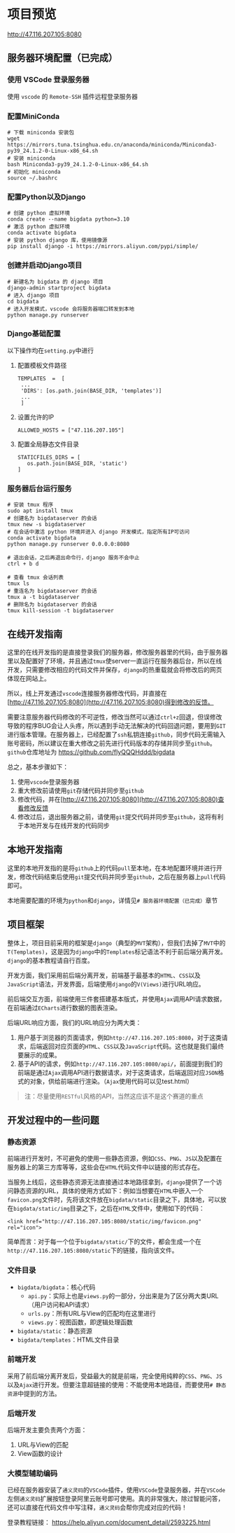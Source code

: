 # 项目预览

http://47.116.207.105:8080

## 服务器环境配置（已完成）

### 使用 VSCode 登录服务器

使用 `vscode` 的 `Remote-SSH` 插件远程登录服务器

### 配置MiniConda

```
# 下载 miniconda 安装包
wget https://mirrors.tuna.tsinghua.edu.cn/anaconda/miniconda/Miniconda3-py39_24.1.2-0-Linux-x86_64.sh
# 安装 miniconda 
bash Miniconda3-py39_24.1.2-0-Linux-x86_64.sh
# 初始化 miniconda
source ~/.bashrc
```

### 配置Python以及Django

```
# 创建 python 虚拟环境
conda create --name bigdata python=3.10
# 激活 python 虚拟环境
conda activate bigdata
# 安装 python django 库，使用镜像源
pip install django -i https://mirrors.aliyun.com/pypi/simple/
```

### 创建并启动Django项目

```
# 新建名为 bigdata 的 django 项目
django-admin startproject bigdata
# 进入 django 项目
cd bigdata
# 进入开发模式，vscode 会将服务器端口转发到本地
python manage.py runserver
```

### Django基础配置

以下操作均在`setting.py`中进行

1. 配置模板文件路径
   ```
   TEMPLATES  =  [
   	...
   	'DIRS': [os.path.join(BASE_DIR, 'templates')]
   	...
   	]
   ```

2. 设置允许的IP
   ```
   ALLOWED_HOSTS = ["47.116.207.105"]
   ```
3. 配置全局静态文件目录
   ```
   STATICFILES_DIRS = [
      os.path.join(BASE_DIR, 'static')
   ]
   ```

### 服务器后台运行服务

```
# 安装 tmux 程序
sudo apt install tmux
# 创建名为 bigdataserver 的会话
tmux new -s bigdataserver
# 在会话中激活 python 环境并进入 django 开发模式，指定所有IP可访问
conda activate bigdata
python manage.py runserver 0.0.0.0:8080

# 退出会话，之后再退出命令行，django 服务不会中止
ctrl + b d

# 查看 tmux 会话列表
tmux ls 
# 重连名为 bigdataserver 的会话
tmux a -t bigdataserver
# 删除名为 bigdataserver 的会话
tmux kill-session -t bigdataserver
```

## 在线开发指南

这里的在线开发指的是直接登录我们的服务器，修改服务器里的代码，由于服务器里以及配置好了环境，并且通过`tmux`使server一直运行在服务器后台，所以在线开发，只需要修改相应的代码文件并保存，`django`的热重载就会将修改后的网页体现在网站上。

所以，线上开发通过`vscode`连接服务器修改代码，并直接在[http://47.116.207.105:8080](http://47.116.207.105:8080)得到修改的反馈。

需要注意服务器代码修改的不可逆性，修改当然可以通过`ctrl+z`回退，但误修改导致的程序BUG会让人头疼，所以遇到手动无法解决的代码回退问题，要用到`GIT`进行版本管理。在服务器上，已经配置了`ssh`私钥连接`github`，同步代码无需输入账号密码，所以建议在重大修改之前先进行代码版本的存储并同步至`github`。`github`仓库地址为
https://github.com/flyQQQHddd/bigdata

总之，基本步骤如下：

1. 使用`vscode`登录服务器
2. 重大修改前请使用`git`存储代码并同步至`github`
3. 修改代码，并在[http://47.116.207.105:8080](http://47.116.207.105:8080)查看修改反馈
4. 修改过后，退出服务器之前，请使用`git`提交代码并同步至`github`，这将有利于本地开发与在线开发的代码同步 


## 本地开发指南

这里的本地开发指的是将`github`上的代码`pull`至本地，在本地配置环境并进行开发，修改代码结束后使用`git`提交代码并同步至`github`，之后在服务器上`pull`代码即可。

本地需要配置的环境为`python`和`django`，详情见`# 服务器环境配置（已完成）`章节

## 项目框架

整体上，项目目前采用的框架是`django`（典型的`MVT`架构），但我们去掉了`MVT`中的`T(Templates)`，这是因为`django`中的`Templates`标记语法不利于前后端分离开发。`django`的基本教程请自行百度。

开发方面，我们采用前后端分离开发，前端基于最基本的`HTML`、`CSS`以及`JavaScript`语法，开发界面，后端使用`django`的`V(Views)`进行URL响应。

前后端交互方面，前端使用三件套搭建基本版式，并使用`Ajax`调用API请求数据，在前端通过`ECharts`进行数据的图表渲染。

后端URL响应方面，我们的URL响应分为两大类：

1. 用户基于浏览器的页面请求，例如`http://47.116.207.105:8080`，对于这类请求，后端返回对应页面的`HTML`、`CSS`以及`JavaScript`代码。这也就是我们最终要展示的成果。
2. 基于API的请求，例如`http://47.116.207.105:8080/api/`，前面提到我们的前端是通过`Ajax`调用API进行数据请求，对于这类请求，后端返回对应`JSON`格式的对象，供给前端进行渲染。（`Ajax`使用代码可以见test.html）

> 注：尽量使用`RESTful`风格的API，当然这应该不是这个赛道的重点

## 开发过程中的一些问题

### 静态资源
前端进行开发时，不可避免的使用一些静态资源，例如`CSS`、`PNG`、`JS`以及配置在服务器上的第三方库等等，这些会在`HTML`代码文件中以链接的形式存在。

当服务上线后，这些静态资源无法直接通过本地路径拿到，`django`提供了一个访问静态资源的URL，具体的使用方式如下：例如当想要在`HTML`中嵌入一个`favicon.png`文件时，先将该文件放在`bigdata/static`目录之下，具体地，可以放在`bigdata/static/img`目录之下，之后在`HTML`文件中，使用如下的代码：
```
<link href="http://47.116.207.105:8080/static/img/favicon.png" rel="icon">
```

简单而言：对于每一个位于`bigdata/static/`下的文件，都会生成一个在`http://47.116.207.105:8080/static`下的链接，指向该文件。

### 文件目录

- `bigdata/bigdata`：核心代码
   - `api.py`：实际上也是`views.py`的一部分，分出来是为了区分两大类URL（用户访问和API请求）
   - `urls.py`：所有URL与View的匹配均在这里进行
   - `views.py`：视图函数，即逻辑处理函数
- `bigdata/static`：静态资源
- `bigdata/templates`：HTML文件目录

### 前端开发

采用了前后端分离开发后，受益最大的就是前端，完全使用纯粹的`CSS`、`PNG`、`JS`以及`Ajax`进行开发。但要注意超链接的使用：不能使用本地路径，而要使用`# 静态资源`中提到的方法。

### 后端开发

后端开发主要负责两个方面：

1. URL与View的匹配
2. View函数的设计


### 大模型辅助编码

已经在服务器安装了`通义灵码`的`VSCode`插件，使用`VSCode`登录服务器，并在`VSCode`左侧`通义灵码`扩展按钮登录阿里云账号即可使用。真的非常强大，除过智能问答，还可以直接在代码文件中写注释，`通义灵码`会帮你完成对应的代码！

登录教程链接：
https://help.aliyun.com/document_detail/2593225.html